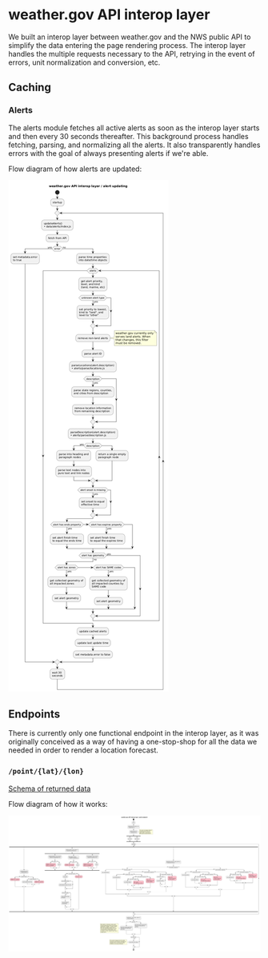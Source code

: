 # weather.gov API interop layer

We built an interop layer between weather.gov and the NWS public API to simplify
the data entering the page rendering process. The interop layer handles the
multiple requests necessary to the API, retrying in the event of errors, unit
normalization and conversion, etc.

## Caching

### Alerts

The alerts module fetches all active alerts as soon as the interop layer starts
and then every 30 seconds thereafter. This background process handles fetching,
parsing, and normalizing all the alerts. It also transparently handles errors
with the goal of always presenting alerts if we're able.

Flow diagram of how alerts are updated:

![](diagrams/interop-layer-alerts.png)

## Endpoints

There is currently only one functional endpoint in the interop layer, as it was
originally conceived as a way of having a one-stop-shop for all the data we
needed in order to render a location forecast.

### `/point/{lat}/{lon}`

[Schema of returned data](interop/README.md)

Flow diagram of how it works:

![](diagrams/interop-layer-point.png)
